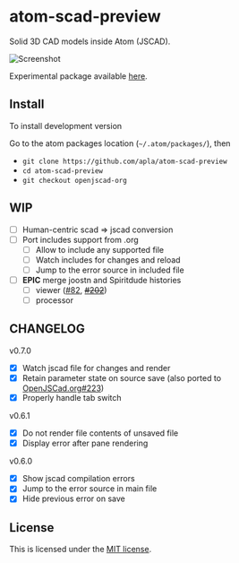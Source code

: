 # atom-scad-preview

Solid 3D CAD models inside Atom (JSCAD).

![Screenshot](https://raw.githubusercontent.com/matiasinsaurralde/atom-scad-preview/master/screenshot.jpg)

Experimental package available [here](https://atom.io/packages/atom-scad-preview).

## Install

To install development version

Go to the atom packages location (`~/.atom/packages/`), then

* `git clone https://github.com/apla/atom-scad-preview`
* `cd atom-scad-preview`
* `git checkout openjscad-org`

## WIP

 * [ ] Human-centric scad => jscad conversion
 * [ ] Port includes support from .org
   * [ ] Allow to include any supported file
   * [ ] Watch includes for changes and reload
   * [ ] Jump to the error source in included file
 * [ ] **EPIC** merge joostn and Spiritdude histories
   * [ ] viewer ([#82](https://github.com/joostn/OpenJsCad/pull/82), ~~[#202](https://github.com/Spiritdude/OpenJSCAD.org/pull/202)~~)
   * [ ] processor

## CHANGELOG

v0.7.0

 * [x] Watch jscad file for changes and render
 * [x] Retain parameter state on source save (also ported to [OpenJSCad.org#223](https://github.com/Spiritdude/OpenJSCAD.org/pull/223))
 * [x] Properly handle tab switch

v0.6.1

 * [x] Do not render file contents of unsaved file
 * [x] Display error after pane rendering

v0.6.0

 * [x] Show jscad compilation errors
 * [x] Jump to the error source in main file
 * [x] Hide previous error on save

## License

This is licensed under the [MIT license](https://github.com/matiasinsaurralde/atom-scad-preview/blob/master/LICENSE.md).

